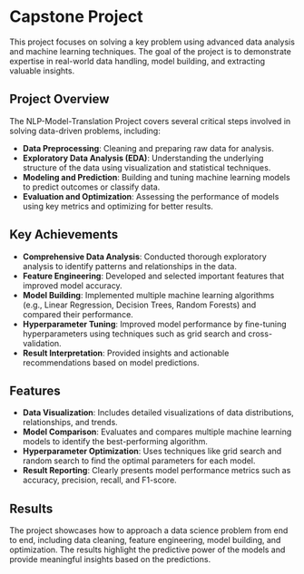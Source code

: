 # Capstone Project

This project focuses on solving a key problem using advanced data analysis and machine learning techniques. The goal of the project is to demonstrate expertise in real-world data handling, model building, and extracting valuable insights.

## Project Overview

The NLP-Model-Translation Project covers several critical steps involved in solving data-driven problems, including:

- **Data Preprocessing**: Cleaning and preparing raw data for analysis.
- **Exploratory Data Analysis (EDA)**: Understanding the underlying structure of the data using visualization and statistical techniques.
- **Modeling and Prediction**: Building and tuning machine learning models to predict outcomes or classify data.
- **Evaluation and Optimization**: Assessing the performance of models using key metrics and optimizing for better results.

## Key Achievements

- **Comprehensive Data Analysis**: Conducted thorough exploratory analysis to identify patterns and relationships in the data.
- **Feature Engineering**: Developed and selected important features that improved model accuracy.
- **Model Building**: Implemented multiple machine learning algorithms (e.g., Linear Regression, Decision Trees, Random Forests) and compared their performance.
- **Hyperparameter Tuning**: Improved model performance by fine-tuning hyperparameters using techniques such as grid search and cross-validation.
- **Result Interpretation**: Provided insights and actionable recommendations based on model predictions.

## Features

- **Data Visualization**: Includes detailed visualizations of data distributions, relationships, and trends.
- **Model Comparison**: Evaluates and compares multiple machine learning models to identify the best-performing algorithm.
- **Hyperparameter Optimization**: Uses techniques like grid search and random search to find the optimal parameters for each model.
- **Result Reporting**: Clearly presents model performance metrics such as accuracy, precision, recall, and F1-score.

## Results
The project showcases how to approach a data science problem from end to end, including data cleaning, feature engineering, model building, and optimization. The results highlight the predictive power of the models and provide meaningful insights based on the predictions.

